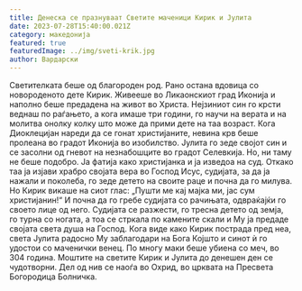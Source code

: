 ```yaml
---
title: Денеска се празнуваат Светите маченици Кирик и Јулита
date: 2023-07-28T15:40:00.021Z
category: македонија
featured: true
featuredImage: ../img/sveti-krik.jpg
author: Вардарски
---
```

<!--StartFragment-->

Светителката беше од благороден род. Рано остана вдовица со новороденото дете Кирик. Живееше во Ликаонскиот град Иконија и наполно беше предадена на живот во Христа. Нејзиниот син го крсти веднаш по раѓањето, а кога имаше три години, го научи на верата и на молитва онолку колку што може да прими дете на таа возраст. Кога Диоклецијан нареди да се гонат христијаните, невина крв беше пролеана во градот Иконија во изобилство. Јулита го зеде својот син и се засолни од гневот на незнабошците во градот Селевкија. Но, ни таму не беше подобро. Ја фатија како христијанка и ја изведоа на суд. Откако таа ја изјави храбро својата вера во Господ Исус, судијата, за да ја нажали и поколеба, го зеде детето на своите раце и почна да го милува. Но Кирик викаше на сиот глас: „Пушти ме кај мајка ми, јас сум христијанин!“ И почна да го гребе судијата со рачињата, одвраќајќи го своето лице од него. Судијата се разжести, го тресна детето од земја, го турна со ногата, а тоа се стркала по камените скали и Му ја предаде својата света душа на Господ. Кога виде како Кирик пострада пред неа, света Јулита радосно Му заблагодари на Бога Којшто и синот ѝ го удостои со маченички венец. По многу маки беше убиена со меч, во 304 година. Моштите на светите Кирик и Јулита до денешен ден се чудотворни. Дел од нив се наоѓа во Охрид, во црквата на Пресвета Богородица Болничка.

<!--EndFragment-->